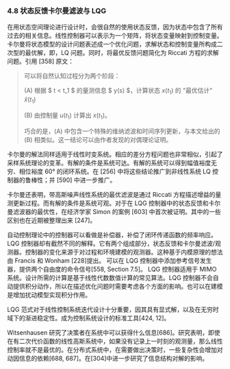 ### 4.8 状态反馈卡尔曼滤波与 LQG

在用状态空间理论进行设计时，会很自然的使用状态反馈，因为状态中包含了所有过去的相关信息。线性控制器可以表示为一个矩阵，将状态变量映射到控制变量。卡尔曼将状态模型的设计问题表述成一个优化问题，求解状态和控制变量所构成二次型的最优解，即，LQ 问题。同时，将最优反馈问题简化为 Riccati 方程的求解问题。引用 [358] 原文：

>可以将自然认知过程分为两个阶段：
>
>(A) 根据 $ t < t_1 $ 的量测信息 $ y(s) $，计算状态 $x(t_1)$ 的 "最优估计" $\hat{x}(t_1)$
>
>(B) 由控制量 $u(t_1)$ 计算出 $x(t_1)$。
>
>巧合的是，(A) 中包含一个特殊的维纳滤波和时间序列更新，与本文给出的 (B) 相类似。这一结论可以由作者发现的对偶理论证明。

卡尔曼的解法同样适用于线性时变系统。相应的差分方程问题也非常相似，引起了采样系统理论的变革。有解的条件是系统可达。有解的系统可以得到幅值裕度无穷、相位裕度 60° 的闭环系统。在 [256] 中将这些结论推广到非线性系统 LQ 控制器的鲁棒性；并 [590] 中进一步推广。

卡尔曼还表明，带高斯噪声线性系统的最优滤波是通过 Riccati 方程描述增益的量测更新过程。而有解的条件是系统可观。对于在 LQG 控制器中的状态反馈和卡尔曼滤波器的最优性，在经济学家 Simon 的案例 [603] 中首次被证明。其中的一些区别也在近期被整理出来 [247]。

自动控制理论中的控制器可以看做是补偿器，补偿了闭环传递函数的频率响应。LQG 控制器却有截然不同的解释。它有两个组成部分，状态反馈和卡尔曼滤波/观测器。控制器的变化来源于对过程和环境建模的观测器。这种基于内模原理的想法由 Francis 和 Wonham [228]提出。 可以在 LQG 控制器中添加参考信号发生器，提供两个自由度的命令信号[558, Section 7.5]。 LQG 控制器适用于 MIMO 系统。设计所需的计算是基于线性代数数值计算的常见算法。LQG 控制器不会自动提供积分动作，所以在描述优化问题时需要考虑各个方面的影响。也可以在建模是增加扰动模型实现积分作用。

LQG 范式对于线性控制系统迭代设计十分重要，因其具有显式解，以及在无穷时域下的渐进稳定性。成为控制系统设计的标准工具[424, 12]。

Witsenhausen 研究了决策者在系统中可以获得什么信息[686]。研究表明，即使在有二次代价函数的线性高斯系统中，如果没有记录上一时刻的观测量，那么线性控制率就不是最优的。在分布式系统中，在需要做出决策时，一些复杂性会增加对动因信息的依赖[688, 687]。在[304]中进一步研究了信息结构对解的影响。
